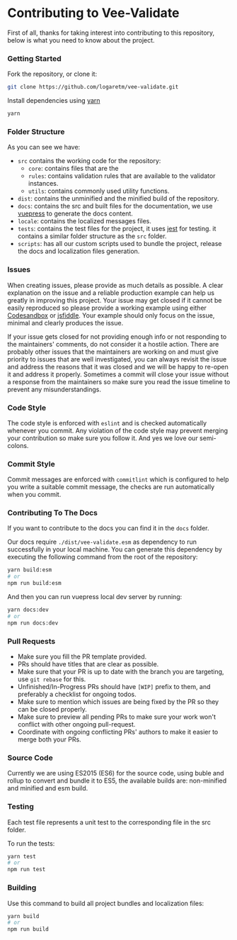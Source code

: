 # Contributing to Vee-Validate

First of all, thanks for taking interest into contributing to this repository, below is what you need to know about the project.

### Getting Started

Fork the repository, or clone it:

```bash
git clone https://github.com/logaretm/vee-validate.git
```

Install dependencies using [yarn](https://yarnpkg.com)

```bash
yarn
```

### Folder Structure

As you can see we have:

- `src` contains the working code for the repository:
  - `core`: contains files that are the
  - `rules`: contains validation rules that are available to the validator instances.
  - `utils`: contains commonly used utility functions.
- `dist`: contains the unminified and the minified build of the repository.
- `docs`: contains the src and built files for the documentation, we use [vuepress](https://vuepress.vuejs.org/) to generate the docs content.
- `locale`: contains the localized messages files.
- `tests`: contains the test files for the project, it uses [jest](https://github.com/facebook/jest) for testing. it contains a similar folder structure as the `src` folder.
- `scripts`: has all our custom scripts used to bundle the project, release the docs and localization files generation.

### Issues

When creating issues, please provide as much details as possible. A clear explanation on the issue and a reliable production example can help us greatly in improving this project. Your issue may get closed if it cannot be easily reproduced so please provide a working example using either [Codesandbox](https://codesandbox.io/) or [jsfiddle](https://jsfiddle.net/). Your example should only focus on the issue, minimal and clearly produces the issue.

If your issue gets closed for not providing enough info or not responding to the maintainers' comments, do not consider it a hostile action. There are probably other issues that the maintainers are working on and must give priority to issues that are well investigated, you can always revisit the issue and address the reasons that it was closed and we will be happy to re-open it and address it properly. Sometimes a commit will close your issue without a response from the maintainers so make sure you read the issue timeline to prevent any misunderstandings.

### Code Style

The code style is enforced with `eslint` and is checked automatically whenever you commit. Any violation of the code style may prevent merging your contribution so make sure you follow it. And yes we love our semi-colons.

### Commit Style

Commit messages are enforced with `commitlint` which is configured to help you write a suitable commit message, the checks are run automatically when you commit.

### Contributing To The Docs

If you want to contribute to the docs you can find it in the `docs` folder.

Our docs require `./dist/vee-validate.esm` as dependency to run successfully in your local machine. You can generate this dependency by executing the following command from the root of the repository:

```bash
yarn build:esm
# or
npm run build:esm
```

And then you can run vuepress local dev server by running:

```bash
yarn docs:dev
# or
npm run docs:dev
```

### Pull Requests

- Make sure you fill the PR template provided.
- PRs should have titles that are clear as possible.
- Make sure that your PR is up to date with the branch you are targeting, use `git rebase` for this.
- Unfinished/In-Progress PRs should have `[WIP]` prefix to them, and preferably a checklist for ongoing todos.
- Make sure to mention which issues are being fixed by the PR so they can be closed properly.
- Make sure to preview all pending PRs to make sure your work won't conflict with other ongoing pull-request.
- Coordinate with ongoing conflicting PRs' authors to make it easier to merge both your PRs.

### Source Code

Currently we are using ES2015 (ES6) for the source code, using buble and rollup to convert and bundle it to ES5, the available builds are: non-minified and minified and esm build.

### Testing

Each test file represents a unit test to the corresponding file in the src folder.

To run the tests:

```bash
yarn test
# or
npm run test
```

### Building

Use this command to build all project bundles and localization files:

```bash
yarn build
# or
npm run build
```
